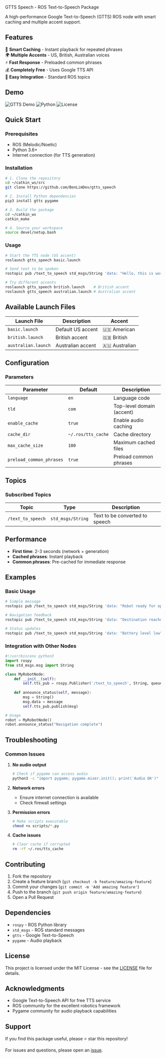 GTTS Speech - ROS Text-to-Speech Package

A high-performance Google Text-to-Speech (GTTS) ROS node with smart caching and multiple accent support.

## Features

🎯 **Smart Caching** - Instant playback for repeated phrases  
🌍 **Multiple Accents** - US, British, Australian voices  
⚡ **Fast Response** - Preloaded common phrases  
💰 **Completely Free** - Uses Google TTS API  
🔧 **Easy Integration** - Standard ROS topics  

## Demo

![GTTS Demo](https://img.shields.io/badge/ROS-Melodic%20%7C%20Noetic-blue)
![Python](https://img.shields.io/badge/Python-3.6%2B-green)
![License](https://img.shields.io/badge/License-MIT-yellow)

## Quick Start

### Prerequisites
- ROS (Melodic/Noetic)
- Python 3.6+
- Internet connection (for TTS generation)

### Installation

```bash
# 1. Clone the repository
cd ~/catkin_ws/src
git clone https://github.com/BenLimDev/gtts_speech

# 2. Install Python dependencies
pip3 install gtts pygame

# 3. Build the package
cd ~/catkin_ws
catkin_make

# 4. Source your workspace
source devel/setup.bash
```

### Usage

```bash
# Start the TTS node (US accent)
roslaunch gtts_speech basic.launch

# Send text to be spoken
rostopic pub /text_to_speech std_msgs/String 'data: "Hello, this is working!"'

# Try different accents
roslaunch gtts_speech british.launch    # British accent
roslaunch gtts_speech australian.launch # Australian accent
```

## Available Launch Files

| Launch File | Description | Accent |
|-------------|-------------|---------|
| `basic.launch` | Default US accent | 🇺🇸 American |
| `british.launch` | British accent | 🇬🇧 British |
| `australian.launch` | Australian accent | 🇦🇺 Australian |

## Configuration

### Parameters

| Parameter | Default | Description |
|-----------|---------|-------------|
| `language` | `en` | Language code |
| `tld` | `com` | Top-level domain (accent) |
| `enable_cache` | `true` | Enable audio caching |
| `cache_dir` | `~/.ros/tts_cache` | Cache directory |
| `max_cache_size` | `100` | Maximum cached files |
| `preload_common_phrases` | `true` | Preload common phrases |

## Topics

### Subscribed Topics

| Topic | Type | Description |
|-------|------|-------------|
| `/text_to_speech` | `std_msgs/String` | Text to be converted to speech |

## Performance

- **First time**: 2-3 seconds (network + generation)
- **Cached phrases**: Instant playback
- **Common phrases**: Pre-cached for immediate response

## Examples

### Basic Usage
```bash
# Simple message
rostopic pub /text_to_speech std_msgs/String 'data: "Robot ready for operation"'

# Navigation feedback
rostopic pub /text_to_speech std_msgs/String 'data: "Destination reached"'

# Status updates
rostopic pub /text_to_speech std_msgs/String 'data: "Battery level low"'
```

### Integration with Other Nodes

```python
#!/usr/bin/env python3
import rospy
from std_msgs.msg import String

class MyRobotNode:
    def __init__(self):
        self.tts_pub = rospy.Publisher('/text_to_speech', String, queue_size=10)
    
    def announce_status(self, message):
        msg = String()
        msg.data = message
        self.tts_pub.publish(msg)

# Usage
robot = MyRobotNode()
robot.announce_status("Navigation complete")
```

## Troubleshooting

### Common Issues

1. **No audio output**
   ```bash
   # Check if pygame can access audio
   python3 -c "import pygame; pygame.mixer.init(); print('Audio OK')"
   ```

2. **Network errors**
   - Ensure internet connection is available
   - Check firewall settings

3. **Permission errors**
   ```bash
   # Make scripts executable
   chmod +x scripts/*.py
   ```

4. **Cache issues**
   ```bash
   # Clear cache if corrupted
   rm -rf ~/.ros/tts_cache
   ```

## Contributing

1. Fork the repository
2. Create a feature branch (`git checkout -b feature/amazing-feature`)
3. Commit your changes (`git commit -m 'Add amazing feature'`)
4. Push to the branch (`git push origin feature/amazing-feature`)
5. Open a Pull Request

## Dependencies

- `rospy` - ROS Python library
- `std_msgs` - ROS standard messages
- `gtts` - Google Text-to-Speech
- `pygame` - Audio playback

## License

This project is licensed under the MIT License - see the [LICENSE](LICENSE) file for details.

## Acknowledgments

- Google Text-to-Speech API for free TTS service
- ROS community for the excellent robotics framework
- Pygame community for audio playback capabilities

## Support

If you find this package useful, please ⭐ star this repository!

For issues and questions, please open an [issue](https://github.com/YOUR_USERNAME/gtts_speech/issues).
